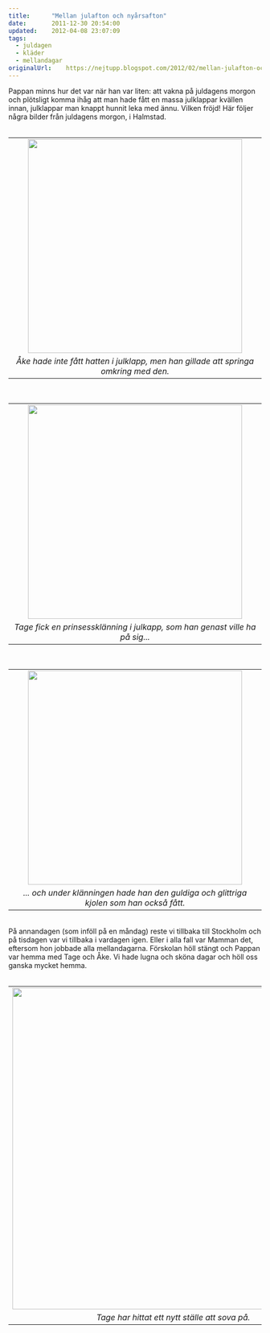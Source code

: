 ```yaml
---
title:		"Mellan julafton och nyårsafton"
date:		2011-12-30 20:54:00
updated:	2012-04-08 23:07:09
tags: 
  - juldagen
  - kläder
  - mellandagar	
originalUrl:	https://nejtupp.blogspot.com/2012/02/mellan-julafton-och-nyarsafton.html
---
```


<div class="separator" style="clear: both; text-align: left;">Pappan minns hur det var när han var liten: att vakna på juldagens morgon och plötsligt komma ihåg att man hade fått en massa julklappar kvällen innan, julklappar man knappt hunnit leka med ännu. Vilken fröjd! Här följer några bilder från juldagens morgon, i Halmstad.</div><div class="separator" style="clear: both; text-align: left;"><br></div><table align="center" cellpadding="0" cellspacing="0" class="tr-caption-container" style="margin-left: auto; margin-right: auto; text-align: center;"><tbody><tr><td style="text-align: center;"><img src="../../../../img/Juldagen+pa%CC%8A+Ebbehill-_MG_0568.jpg" width="426"></td></tr><tr><td class="tr-caption" style="text-align: center;"><i>Åke hade inte fått hatten i julklapp, men han gillade att springa omkring med den.</i></td></tr></tbody></table><br><table align="center" cellpadding="0" cellspacing="0" class="tr-caption-container" style="margin-left: auto; margin-right: auto; text-align: center;"><tbody><tr><td style="text-align: center;"><img src="../../../../img/Juldagen+pa%CC%8A+Ebbehill-_MG_0583.jpg" width="426"></td></tr><tr><td class="tr-caption" style="text-align: center;"><i>Tage fick en prinsessklänning i julkapp, som han genast ville ha på sig...</i></td></tr></tbody></table><br><table align="center" cellpadding="0" cellspacing="0" class="tr-caption-container" style="margin-left: auto; margin-right: auto; text-align: center;"><tbody><tr><td style="text-align: center;"><img src="../../../../img/Juldagen+pa%CC%8A+Ebbehill-_MG_0579.jpg" width="426"></td></tr><tr><td class="tr-caption" style="text-align: center;"><i>... och under klänningen hade han den guldiga och glittriga kjolen som han också fått.</i></td></tr></tbody></table><br><div class="separator" style="clear: both; text-align: left;">På annandagen (som inföll på en måndag) reste vi tillbaka till Stockholm och på tisdagen var vi tillbaka i vardagen igen. Eller i alla fall var Mamman det, eftersom hon jobbade alla mellandagarna. Förskolan höll stängt och Pappan var hemma med Tage och Åke. Vi hade lugna och sköna dagar och höll oss ganska mycket hemma.</div><br><table align="center" cellpadding="0" cellspacing="0" class="tr-caption-container" style="margin-left: auto; margin-right: auto; text-align: center;"><tbody><tr><td style="text-align: center;"><img src="../../../../img/Mellandagar+hemma-_MG_0663.jpg" width="640"></td></tr><tr><td class="tr-caption" style="text-align: center;"><i>Tage har hittat ett nytt ställe att sova på.</i></td></tr></tbody></table>
<!-- no comments on this post -->